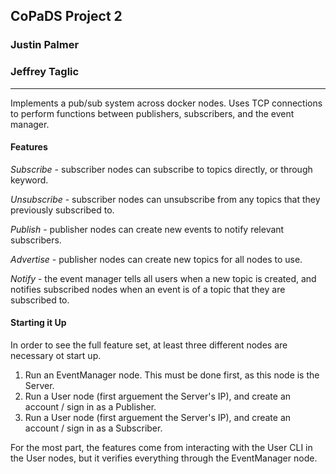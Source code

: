 ## CoPaDS Project 2
### Justin Palmer
### Jeffrey Taglic

------------------------

Implements a pub/sub system across docker nodes. 
Uses TCP connections to perform functions between publishers, subscribers, and the event manager.

#### Features

_Subscribe_ - subscriber nodes can subscribe to topics directly, or through keyword.


_Unsubscribe_ - subscriber nodes can unsubscribe from any topics that they previously subscribed to.


_Publish_ - publisher nodes can create new events to notify relevant subscribers.


_Advertise_ - publisher nodes can create new topics for all nodes to use.


_Notify_ - the event manager tells all users when a new topic is created, and notifies 
subscribed nodes when an event is of a topic that they are subscribed to.

#### Starting it Up

In order to see the full feature set, at least three different nodes are necessary ot start up.

1) Run an EventManager node. This must be done first, as this node is the Server.
2) Run a User node (first arguement the Server's IP), and create an account / sign in as a Publisher.
3) Run a User node (first arguement the Server's IP), and create an account / sign in as a Subscriber.

For the most part, the features come from interacting with the User CLI in the User nodes, but it verifies everything
through the EventManager node.